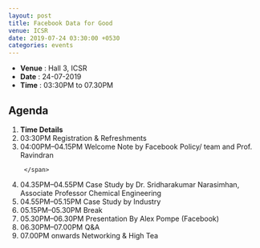 ```yaml
---
layout: post
title: Facebook Data for Good
venue: ICSR
date: 2019-07-24 03:30:00 +0530
categories: events
---
```

<ul class="mb-5" >
	<li><b>Venue</b> : Hall 3, ICSR </li>
	 <li><b>Date</b> : 24-07-2019</li>
         <li><b>Time</b> : 03:30PM to 07.30PM </li>
</ul>

<h2 class="post-title text-center"> Agenda </h2>
<ol class="publications container mt-4">
  <li class="row">
    <span class="col-2 text-center"><strong> Time </strong> </span>
    <span class="col-10 text-center"><strong> Details</strong> </span>
  </li>
  <li class="row"> 
     <span class="col-2 text-center">
       03:30PM 
       </span>
       <span class="col-10"> Registration & Refreshments 
     </span>
  </li> <li class="row">
     <span class="col-2 text-center">
      04:00PM–04.15PM
       </span> 
       <span class="col-10">
         Welcome Note by Facebook Policy/ team and Prof. Ravindran

     </span>
  </li> <li class="row">
     <span class="col-2 text-center">
       04.35PM–04.55PM
       </span> <span class="col-10">  Case Study by Dr. Sridharakumar Narasimhan, Associate Professor
Chemical Engineering
     </span>
  </li> <li class="row">
     <span class="col-2 text-center">
       04.55PM–05.15PM
       </span> <span class="col-10">
        Case Study by Industry  
     </span>
  </li> <li class="row">
     <span class="col-2 text-center">
       05.15PM–05.30PM
       </span> <span class="col-10">
       Break
     </span>
  </li> <li class="row">
     <span class="col-2 text-center">
       05.30PM–06.30PM
       </span> <span class="col-10">
      Presentation By Alex Pompe (Facebook)
     </span>
  </li>
 <li class="row">
     <span class="col-2 text-center">
       06.30PM–07.00PM
       </span> <span class="col-10">
      Q&A
     </span>
  </li>
<li class="row">
     <span class="col-2 text-center">
       07.00PM onwards
       </span> <span class="col-10">
      Networking & High Tea
     </span>
  </li>


</ol>
<ul>

